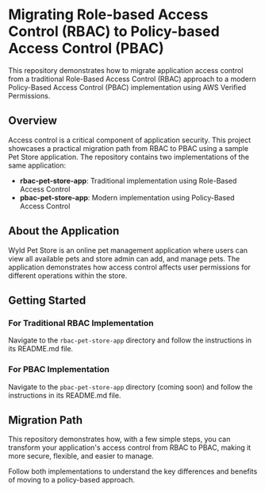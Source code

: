 # Migrating Role-based Access Control (RBAC) to Policy-based Access Control (PBAC)

This repository demonstrates how to migrate application access control from a traditional Role-Based Access Control (RBAC) approach to a modern Policy-Based Access Control (PBAC) implementation using AWS Verified Permissions.

## Overview

Access control is a critical component of application security. This project showcases a practical migration path from RBAC to PBAC using a sample Pet Store application. The repository contains two implementations of the same application:

- **rbac-pet-store-app**: Traditional implementation using Role-Based Access Control
- **pbac-pet-store-app**: Modern implementation using Policy-Based Access Control

## About the Application

Wyld Pet Store is an online pet management application where users can view all available pets and store admin can add, and manage pets. The application demonstrates how access control affects user permissions for different operations within the store.

## Getting Started

### For Traditional RBAC Implementation
Navigate to the `rbac-pet-store-app` directory and follow the instructions in its README.md file.

### For PBAC Implementation
Navigate to the `pbac-pet-store-app` directory (coming soon) and follow the instructions in its README.md file.

## Migration Path

This repository demonstrates how, with a few simple steps, you can transform your application's access control from RBAC to PBAC, making it more secure, flexible, and easier to manage.

Follow both implementations to understand the key differences and benefits of moving to a policy-based approach.